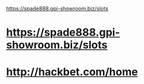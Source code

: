 https://spade888.gpi-showroom.biz/slots
# https://spade888.gpi-showroom.biz/slots
# http://hackbet.com/home